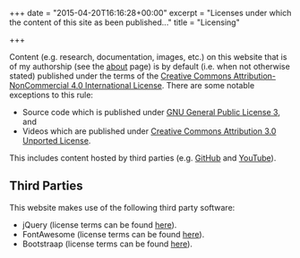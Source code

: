 +++
date = "2015-04-20T16:16:28+00:00"
excerpt = "Licenses under which the content of this site as been published..."
title = "Licensing"

+++

Content (e.g. research, documentation, images, etc.) on this website that is of my authorship (see the [about][9] page) is by default (i.e. when not otherwise stated) published under the terms of the [Creative Commons Attribution-NonCommercial 4.0 International License][1]. There are some notable exceptions to this rule:

* Source code which is published under [GNU General Public License 3][2], and
* Videos which are published under [Creative Commons Attribution 3.0 Unported License][3].

This includes content hosted by third parties (e.g. [GitHub][4] and [YouTube][5]).

## Third Parties

This website makes use of the following third party software:

* jQuery (license terms can be found [here][6]).
* FontAwesome (license terms can be found [here][7]).
* Bootstraap (license terms can be found [here][8]).

[1]: https://creativecommons.org/licenses/by-nc/4.0/ "Creative Commons Attribution-NonCommercial 4.0 International License"
[2]: https://www.gnu.org/licenses/gpl-3.0.html "GNU General Public License 3"
[3]: https://creativecommons.org/licenses/by/3.0/ "Creative Commons Attribution 3.0 Unported License"
[4]: https://github.com/ "GitHub"
[5]: https://www.youtube.com "YouTube"
[6]: https://jquery.org/license/ "jQuery Licensing"
[7]: http://fontawesome.io/license/ "FontAwesome Licensing"
[8]: https://getbootstrap.com/docs/4.0/about/license/ "Bootstraap Licensing"
[9]: /about/ "About Page"
